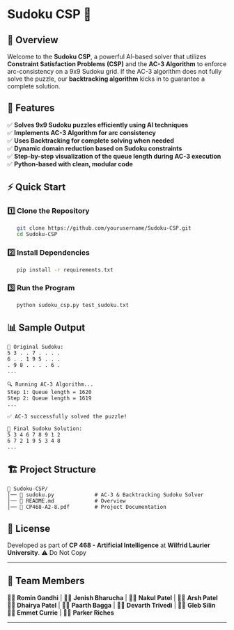 # Sudoku CSP 🧩

## 📌 Overview
Welcome to the **Sudoku CSP**, a powerful AI-based solver that utilizes **Constraint Satisfaction Problems (CSP)** and the **AC-3 Algorithm** to enforce arc-consistency on a 9x9 Sudoku grid. If the AC-3 algorithm does not fully solve the puzzle, our **backtracking algorithm** kicks in to guarantee a complete solution.

## 🎯 Features
✅ **Solves 9x9 Sudoku puzzles efficiently using AI techniques**  
✅ **Implements AC-3 Algorithm for arc consistency**  
✅ **Uses Backtracking for complete solving when needed**  
✅ **Dynamic domain reduction based on Sudoku constraints**  
✅ **Step-by-step visualization of the queue length during AC-3 execution**  
✅ **Python-based with clean, modular code**  

## ⚡ Quick Start
### 1️⃣ Clone the Repository
```bash
   git clone https://github.com/yourusername/Sudoku-CSP.git
   cd Sudoku-CSP
```

### 2️⃣ Install Dependencies
```bash
   pip install -r requirements.txt
```

### 3️⃣ Run the Program
```bash
   python sudoku_csp.py test_sudoku.txt
```

## 📊 Sample Output
```
📜 Original Sudoku:
5 3 . . 7 . . . .
6 . . 1 9 5 . . .
. 9 8 . . . . 6 .
...

🔍 Running AC-3 Algorithm...
Step 1: Queue length = 1620
Step 2: Queue length = 1619
...

✅ AC-3 successfully solved the puzzle!

🏁 Final Sudoku Solution:
5 3 4 6 7 8 9 1 2
6 7 2 1 9 5 3 4 8
...
```

## 🏗️ Project Structure
```
📂 Sudoku-CSP/
│── 📜 sudoku.py             # AC-3 & Backtracking Sudoku Solver
│── 📜 README.md             # Overview
│── 📜 CP468-A2-8.pdf        # Project Documentation 

```


## 📜 License
Developed as part of **CP 468 - Artificial Intelligence** at **Wilfrid Laurier University**.
⚠️ Do Not Copy

---

## 👥 Team Members
👨‍💻 **Romin Gandhi** | 👨‍💻 **Jenish Bharucha** | 👨‍💻 **Nakul Patel** | 👨‍💻 **Arsh Patel**  
👨‍💻 **Dhairya Patel** | 👨‍💻 **Paarth Bagga** | 👨‍💻 **Devarth Trivedi** | 👨‍💻 **Gleb Silin**  
👨‍💻 **Emmet Currie** | 👨‍💻 **Parker Riches**  

---




